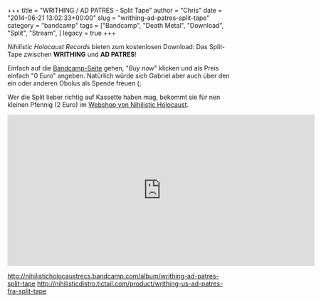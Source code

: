 +++
title = "WRITHING / AD PATRES -  Split Tape"
author = "Chris"
date = "2014-06-21 13:02:33+00:00"
slug = "writhing-ad-patres-split-tape"
category = "bandcamp"
tags = ["Bandcamp", "Death Metal", "Download", "Split", "Stream", ]
legacy = true
+++

<img src="images//2014/06/Writhing-Ad-Patres-Split-Tape.jpg" alt="Writhing Ad Patres Split Tape" width="0" height="0" class="alignleft size-full wp-image-13101" />_Nihilistic Holocaust Records_ bieten zum kostenlosen Download: Das Split-Tape zwischen **WRITHING** und **AD PATRES**!

Einfach auf die <a href="http://nihilisticholocaustrecs.bandcamp.com/album/writhing-ad-patres-split-tape">Bandcamp-Seite</a> gehen, "_Buy now_" klicken und als Preis einfach "0 Euro" angeben. Natürlich würde sich Gabriel aber auch über den ein oder anderen Obolus als Spende freuen (;

Wer die Split lieber richtig auf Kassette haben mag, bekommt sie für nen kleinen Pfennig (2 Euro) im <a href="http://nihilisticdistro.tictail.com/product/writhing-us-ad-patres-fra-split-tape">Webshop von Nihilistic Holocaust</a>.

<iframe style="border: 0; width: 690px; height: 340px;" src="http://bandcamp.com/EmbeddedPlayer/album=2368804370/size=large/bgcol=333333/linkcol=ffffff/artwork=small/transparent=true/" seamless><a href="http://nihilisticholocaustrecs.bandcamp.com/album/writhing-ad-patres-split-tape">Writhing/ Ad Patres Split tape by NIHILISTIC HOLOCAUST Recs</a></iframe>

<a href="http://nihilisticholocaustrecs.bandcamp.com/album/writhing-ad-patres-split-tape">http://nihilisticholocaustrecs.bandcamp.com/album/writhing-ad-patres-split-tape</a>
<a href="http://nihilisticdistro.tictail.com/product/writhing-us-ad-patres-fra-split-tape">http://nihilisticdistro.tictail.com/product/writhing-us-ad-patres-fra-split-tape</a>
